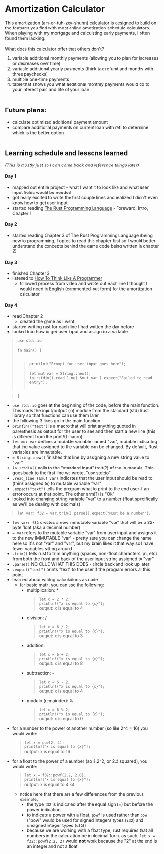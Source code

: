 # Amortization Calculator
This amortization (am-er-tuh-zey-shuhn) calculator is designed to build on the features you find with most
online amotization schedule calculators. When playing with my mortgage and calculating early payments, I 
often found them lacking. 
<br><br>
What does this calculator offer that others don't?
  1. variable additional monthly payments (allowing you to plan for increases or decreases over time)
  2. variable additional yearly payments (think tax refund and months with three paychecks)
  3. multiple one-time payments
  4. table that shows you what additional monthly payments would do to your interest paid and life of your loan
<br><br>

## Future plans:
  - calculate optimized additional payment amount
  - compare additional payments on current loan with refi to determine which is the better option
<br><br>
## Learning schedule and lessons learned
_(This is mostly just so I can come back and reference things later)_
#### Day 1
- mapped out entire project - what I want it to look like and what user input fields would be needed
- got really excited to write the first couple lines and realized I didn't even know how to get user input
- started reading [The Rust Programming Language](https://doc.rust-lang.org/book/title-page.html) - Foreward, Intro, Chapter 1

#### Day 2 <br>
- started reading Chapter 3 of The Rust Programming Language (being new to programming, I opted to read this chapter first so I would better understand the concepts behind the game code being written in chapter 2)

#### Day 3
- finished Chapter 3
- listened to [How To Think Like A Programmer](https://youtu.be/azcrPFhaY9k?)
  - followed process from video and wrote out each line I thought I would need in English (commented-out form) for the amortization calculator

#### Day 4  
- read Chapter 2
  - created the game as I went
- started writing rust for each line I had written the day before
- looked into how to get user input and assign to a variable<br>
>  `use std::io` <br><br>
> `fn main() {` <br><br>
>> `println!("Prompt for user input goes here");` <br><br>
>>  `let mut var = String::new();` <br>
>>  `io::stdin().read_line( &mut var ).expect("Failed to read entry");` <br><br>

>  `}` <br>
  - `use std::io` goes at the beginning of the code, before the main function. This loads the input/output (io) module from the standard (std) Rust library so that functions can use them later
  - the following 3 lines go in the main function
  - `println!("text")` is a macro that will print anything quoted in parenthesis as output for the user to see and then start a new line (this is different from the print!() macro)
  - `let mut var` defines a mutable variable named "var", mutable indicating that the value assigned to the variable can be changed. By default, Rust variables are immutable.
  - `= String::new()` finishes that line by assigning a new string value to "var"
  - `io::stdin()` calls to the "standard input" trait(?) of the io module. This goes back to the first line we wrote, "use std::io"
  - `.read_line (&mut var)` indicates that the user input should be read to (think assigned to) to mutable variable "var"
  - `.expect("text")` tells the program what to print to the end user if an error occurs at that point. The other arm(?) is "Ok"
- looked into changing string variable "var" to a number (float specifically as we'll be dealing with decimals) <br>
> `let var: f32 = var.trim().parse().expect("Must be a number");`
  - `let var: f32` creates a new immutable variable "var" that will be a 32-byte float (aka a decimal number)
  - `= var` refers to the mutable variable "var" from user input and assigns it to the new IMMUTABLE "var" - pretty sure you can change the name here so it's not "var" and "var", but my brain likes it that way so I have fewer variables sitting around
  - `.trim()` tells rust to trim anything (spaces, non-float characters, \n, etc) from both the front and back of the user input string assigned to "var"
  - `.parse()` NO CLUE WHAT THIS DOES - circle back and look up later
  - `.expect("text")` prints "text" to the user if the program errors at this point
- learned about writing calculations as code
  - for basic math, you can use the following:
    - multiplication: *
      > `let x = 2 * 2;`  <br>
      > `println!("x is equal to {x}");`  <br>
      > output: x is equal to 4  <br>
    - division: /
      > `let x = 6 / 2;`  <br>
      > `println!("x is equal to {x}");`  <br>
      > output: x is equal to 3  <br>
    - addition: +
      > `let x = 6 + 2;`  <br>
      > `println!("x is equal to {x}");`  <br>
      > output: x is equal to 8  <br>
    - subtraction: -
      > `let x = 6 - 2;`  <br>
      > `println!("x is equal to {x}");`  <br>
      > output: x is equal to 4  <br>
    - modulo (remainder): %
      > `let x = 6 % 2;`  <br>
      > `println!("x is equal to {x}");`  <br>
      > output: x is equal to 0  <br>
 - for a number to the power of another number (so like 2^4 = 16) you would write:
   > `let x = pow(2, 4);`  <br>
   > `println!("x is equal to {x}");`  <br>
   > output: x is equal to 16  <br>
 - for a float to the power of a number (so 2.2^2, or 2.2 squared), you would write:
   > `let x = f32::powf(2.2, 2.0);`  <br>
   > `println!("x is equal to {x}");`  <br>
   > output: x is equal to 4.84  <br>
     - notice here that there are a few differences from the previous example:
       - the type `f32` is indicated after the equal sign (=) but before the power indication
       - to indicate a power with a float, `powf` is used rather than `pow` ("pow" would be used for signed integers types (`i32`) and unsigned integer types (`u32`))
       - because we are working with a float type, rust requires that all numbers in the calculation be in decimal form. as such, `let x = f32::powf(2.2, 2)` would **not** work because the "2" at the end is an integer and not a float
